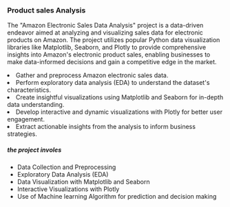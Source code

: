 ### Product  sales Analysis 

The "Amazon Electronic Sales Data Analysis" project is a data-driven endeavor aimed at analyzing and visualizing sales data for electronic products on Amazon. The project utilizes popular Python data visualization libraries like Matplotlib, Seaborn, and Plotly to provide comprehensive insights into Amazon's electronic product sales, enabling businesses to make data-informed decisions and gain a competitive edge in the market.

<li>Gather and preprocess Amazon electronic sales data.</li>
<li>Perform exploratory data analysis (EDA) to understand the dataset's characteristics.</li>
<li>Create insightful visualizations using Matplotlib and Seaborn for in-depth data understanding.</li>
<li>Develop interactive and dynamic visualizations with Plotly for better user engagement.</li>
<li>Extract actionable insights from the analysis to inform business strategies.</li>

##### the project involes
  -  Data Collection and Preprocessing
  -  Exploratory Data Analysis (EDA) 
  -  Data Visualization with Matplotlib and Seaborn
  -  Interactive Visualizations with Plotly
  -  Use of Machine learning  Algorithm for prediction and decision making


  

